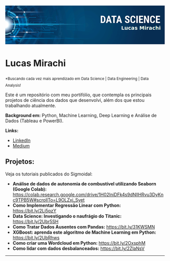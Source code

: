 <p align="center">
  <img src="banner_lucas.png" >
</p>

# Lucas Mirachi
<sub>*Buscando cada vez mais aprendizado em Data Science | Data Engineering | Data Analysis!</sub>

Este é um repositório com meu portifólio, que contempla os principais projetos de ciência dos dados que desenvolvi, além  dos que estou trabalhando atualmente.

**Background em:** Python, Machine Learning, Deep Learning e Análise de Dados (Tableau e PowerBI).

**Links:**
* [LinkedIn](https://www.linkedin.com/in/lucasmirachi)
* [Medium](https://medium.com/@lucas.mirachi)


## Projetos:
Veja os tutoriais publicados do Sigmoidal:

* **Análise de dados de autonomia de combustível utilizando Seaborn (Google Colab):**
https://colab.research.google.com/drive/1H02lniDFk4s9dNllHRvu3DyKnc9TPB5W#scrollTo=L9OLZxj_Syet
* **Como Implementar Regressão Linear com Python:** https://bit.ly/2Li5pzY
* **Data Science: Investigando o naufrágio do Titanic:** https://bit.ly/2Ubr5SH
* **Como Tratar Dados Ausentes com Pandas:** https://bit.ly/31KWSMN
* **XGBoost: aprenda este algoritmo de Machine Learning em Python:** https://bit.ly/2UbRhws
* **Como criar uma Wordcloud em Python:** https://bit.ly/2OxsphM
* **Como lidar com dados desbalanceados:** https://bit.ly/2ZlaNsV

---




